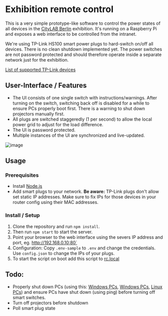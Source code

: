 # Exhibition remote control

This is a very simple prototype-like software to control the power states of all devices in the [CityLAB Berlin](http://citylab-berlin.org/) exhibition. It's running on a Raspberry Pi and exposes a web interface to be controlled from the intranet.

We're using TP-Link HS100 smart power plugs to hard-switch on/off all devices. There is no clean shutdown implemented yet. The power switches are not password protected and should therefore operate inside a separate network just for the exhibition.

[List of supported TP-Link devices](https://github.com/plasticrake/tplink-smarthome-api)

## User-Interface / Features

- The UI consists of one single switch with instructions/warnings. After turning on the switch, switching back off is disabled for a while to ensure PCs properly boot first. There is a warning to shut down projectors manually first.
- All plugs are switched staggeredly (1 per second) to allow the local power grid to adjust for the load difference.
- The UI is password protected.
- Multiple instances of the UI are synchronized and live-updated.

![image](https://user-images.githubusercontent.com/546852/89304466-bedaa180-d66d-11ea-8ebb-d10a3527b57e.png)

## Usage

### Prerequisites

- Install [Node.js](https://nodejs.org/en/)
- Add smart plugs to your network. **Be aware:** TP-Link plugs don't allow set static IP addresses. Make sure to fix IPs for those devices in your router config using their MAC addresses.

### Install / Setup

1. Clone the repository and run `npm install`.
2. Then run `npm start` to start the server.
3. Point your browser to the web interface using the severs IP address and port, eg. http://192.168.0.10:80`
4. Configuration: Copy `.env-sample` to `.env` and change the credentials. Use `config.json` to change the IPs of your plugs.
5. To start the script on boot add this script to [rc.local](https://www.raspberrypi.org/documentation/linux/usage/rc-local.md)

## Todo:

- Properly shut down PCs (using this: [Windows PCs](https://www.howtogeek.com/109655/how-to-remotely-shut-down-or-restart-windows-pcs/), [Windows PCs](https://lifehacker.com/shut-down-your-windows-pc-remotely-from-linux-5275652), [Linux PCs](https://www.cyberciti.biz/faq/remote-shutdown-linux-computer-from-the-cli/)) and ensure PCs have shut down (using ping) before turning off smart switches.
- Turn off projectors before shutdown
- Poll smart plug state
